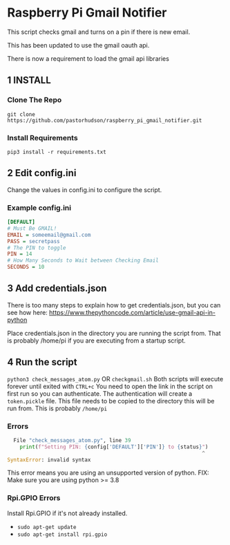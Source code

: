 # Raspberry Pi Gmail Notifier

This script checks gmail and turns on a pin if there is new email.

This has been updated to use the gmail oauth api.

There is now a requirement to load the gmail api libraries

## 1 INSTALL
### Clone The Repo
`git clone https://github.com/pastorhudson/raspberry_pi_gmail_notifier.git`

### Install Requirements
`pip3 install -r requirements.txt`

## 2 Edit config.ini
Change the values in config.ini to configure the script.

### Example config.ini
```ini
[DEFAULT]
# Must Be GMAIL!
EMAIL = someemail@gmail.com
PASS = secretpass
# The PIN to toggle
PIN = 14
# How Many Seconds to Wait between Checking Email
SECONDS = 10
```

## 3 Add credentials.json
There is too many steps to explain how to get credentials.json, but you can see how here:
https://www.thepythoncode.com/article/use-gmail-api-in-python

Place credentials.json in the directory you are running the script from.
That is probably /home/pi if you are executing from a startup script.

## 4 Run the script
`python3 check_messages_atom.py` OR `checkgmail.sh`
Both scripts will execute forever until exited with `CTRL+c`
You need to open the link in the script on first run so you can authenticate.
The authentication will create a `token.pickle` file. This file needs to be copied to the directory this will be run from.
This is probably `/home/pi`

### Errors

```python
  File "check_messages_atom.py", line 39
    print(f"Setting PIN: {config['DEFAULT']['PIN']} to {status}")
                                                               ^
SyntaxError: invalid syntax
```
This error means you are using an unsupported version of python.
FIX: Make sure you are using python >= 3.8

### Rpi.GPIO Errors
Install Rpi.GPIO if it's not already installed.
- `sudo apt-get update`
- `sudo apt-get install rpi.gpio`